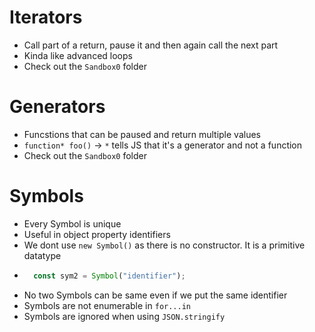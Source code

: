 # Iterators
- Call part of a return, pause it and then again call the next part
- Kinda like advanced loops
- Check out the `Sandbox0` folder

# Generators
- Funcstions that can be paused and return multiple values
- `function* foo()` → `*` tells JS that it's a generator and not a function
- Check out the `Sandbox0` folder

# Symbols
- Every Symbol is unique
- Useful in object property identifiers
- We dont use `new Symbol()` as there is no constructor. It is a primitive datatype
- ```js
    const sym2 = Symbol("identifier");
    ```
- No two Symbols can be same even if we put the same identifier
- Symbols are not enumerable in `for...in`
- Symbols are ignored when using `JSON.stringify`